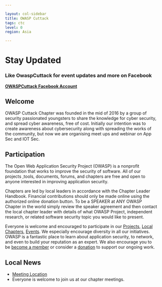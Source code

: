 ```yaml
---

layout: col-sidebar
title: OWASP Cuttack
tags: ctc
level: 0
region: Asia

---
```


# **Stay Updated**

### Like OwaspCuttack for event updates and more on Facebook
**[OWASPCuttack Facebook Account](https://www.facebook.com/OwaspCuttack/)**

## Welcome
OWASP Cuttack Chapter was founded in the mid of 2016 by a group of security passionated youngsters to share the knowledge for cyber security, and spread cyber awareness, free of cost. Initially our intention was to create awareness about cybersecurity along with spreading the works of the community, but now we are organising meet ups and webinar on App Sec and IOT Sec.
## Participation
The Open Web Application Security Project (OWASP) is a nonprofit foundation that works to improve the security of software. All of our projects ,tools, documents, forums, and chapters are free and open to anyone interested in improving application security. 

Chapters are led by local leaders in accordance with the Chapter Leader Handbook. Financial contributions should only be made online using the authorized online donation button. To be a SPEAKER at ANY OWASP Chapter in the world simply review the speaker agreement and then contact the local chapter leader with details of what OWASP Project, independent research, or related software security topic you would like to present.

Everyone is welcome and encouraged to participate in our [Projects](/projects), [Local Chapters](/chapters), [Events](/events). We especially encourage diversity in all our initiatives. OWASP is a fantastic place to learn about application security, to network, and even to build your reputation as an expert. We also encourage you to be [become a member](/membership) or consider a [donation](/donate) to support our ongoing work.

## Local News
- [Meeting Location](https://owasp.org/www-chapter-cuttack/#div-nextmeeting)
- Everyone is welcome to join us at our chapter meetings.
